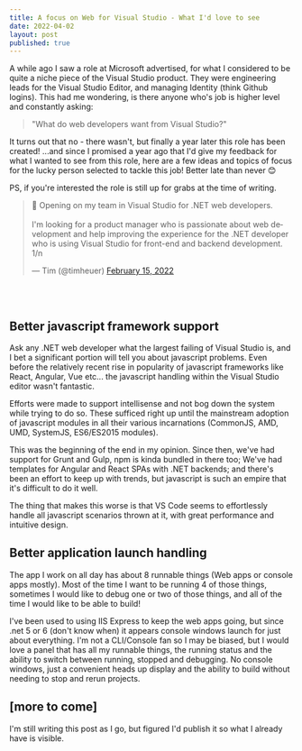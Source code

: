 ```yaml
---
title: A focus on Web for Visual Studio - What I'd love to see
date: 2022-04-02
layout: post
published: true
---
```


A while ago I saw a role at Microsoft advertised, for what I considered to be quite a niche piece of the Visual Studio product. They were engineering leads for the Visual Studio Editor, and managing Identity (think Github logins). This had me wondering, is there anyone who's job is higher level and constantly asking:

> "What do web developers want from Visual Studio?"

It turns out that no - there wasn't, but finally a year later this role has been created! ...and since I promised a year ago that I'd give my feedback for what I wanted to see from this role, here are a few ideas and topics of focus for the lucky person selected to tackle this job! Better late than never 😊

PS, if you're interested the role is still up for grabs at the time of writing.

<blockquote class="twitter-tweet"><p lang="en" dir="ltr">🚨 Opening on my team in Visual Studio for .NET web developers. <br><br>I&#39;m looking for a product manager who is passionate about web development and help improving the experience for the .NET developer who is using Visual Studio for front-end and backend development. 1/n</p>&mdash; Tim (@timheuer) <a href="https://twitter.com/timheuer/status/1493692458214912000?ref_src=twsrc%5Etfw">February 15, 2022</a></blockquote> <script async src="https://platform.twitter.com/widgets.js" charset="utf-8"></script>

<br /><br />

## Better javascript framework support

Ask any .NET web developer what the largest failing of Visual Studio is, and I bet a significant portion will tell you about javascript problems. Even before the relatively recent rise in popularity of javascript frameworks like React, Angular, Vue etc... the javascript handling within the Visual Studio editor wasn't fantastic.

Efforts were made to support intellisense and not bog down the system while trying to do so. These sufficed right up until the mainstream adoption of javascript modules in all their various incarnations (CommonJS, AMD, UMD, SystemJS, ES6/ES2015 modules).

This was the beginning of the end in my opinion. Since then, we've had support for Grunt and Gulp, npm is kinda bundled in there too; We've had templates for Angular and React SPAs with .NET backends; and there's been an effort to keep up with trends, but javascript is such an empire that it's difficult to do it well.

The thing that makes this worse is that VS Code seems to effortlessly handle all javascript scenarios thrown at it, with great performance and intuitive design.

## Better application launch handling

The app I work on all day has about 8 runnable things (Web apps or console apps mostly). Most of the time I want to be running 4 of those things, sometimes I would like to debug one or two of those things, and all of the time I would like to be able to build!

I've been used to using IIS Express to keep the web apps going, but since .net 5 or 6 (don't know when) it appears console windows launch for just about everything. I'm not a CLI/Console fan so I may be biased, but I would love a panel that has all my runnable things, the running status and the ability to switch between running, stopped and debugging. No console windows, just a convenient heads up display and the ability to build without needing to stop and rerun projects.

## [more to come]

I'm still writing this post as I go, but figured I'd publish it so what I already have is visible.
